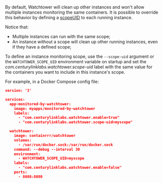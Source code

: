 By default, Watchtower will clean up other instances and won't allow multiple instances monitoring the same containers. It is possible to override this behavior by defining a [scopeUID](https://containrrr.github.io/watchtower/arguments/#filter_by_scope) to each running instance. 

Notice that:
- Multiple instances can run with the same scope;
- An instance without a scope will clean up other running instances, even if they have a defined scope;

To define an instance monitoring scope, use the `--scope-uid` argument or the `WATCHTOWER_SCOPE_UID` environment variable on startup and set the _com.centurylinklabs.watchtower.scope-uid_ label with the same value for the containers you want to include in this instance's scope.

For example, in a Docker Compose config file:

```json
version: '3'

services:
  app-monitored-by-watchtower:
    image: myapps/monitored-by-watchtower
    labels:
      - "com.centurylinklabs.watchtower.enable=true"
      - "com.centurylinklabs.watchtower.scope-uid=myscope"

  watchtower:
    image: containrrr/watchtower
    volumes:
      - /var/run/docker.sock:/var/run/docker.sock
    command: --debug --interval 30
    environment:
      - WATCHTOWER_SCOPE_UID=myscope
    labels:
      - "com.centurylinklabs.watchtower.enable=false"
    ports:
      - 8080:8080
```
